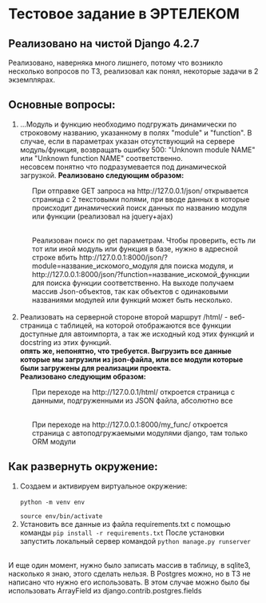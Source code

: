 <h1>Тестовое задание в ЭРТЕЛЕКОМ</h1>
<h2>Реализовано на чистой Django 4.2.7</h2>
Реализовано, наверняка много лишнего, потому что возникло несколько вопросов по ТЗ, реализовал как понял, некоторые задачи в 2 экземплярах.
<h2>Основные вопросы:</h2>
<ol>
<li>...Модуль и функцию необходимо подгружать динамически по строковому
названию, указанному в полях "module" и "function".
В случае, если в параметрах указан отсутствующий на сервере
модуль/функция, возвращать ошибку 500: "Unknown module NAME" или
"Unknown function NAME" соответственно.</li>
несовсем понятно что подразумевается под динамической загрузкой.
<b>Реализовано следующим образом:</b>
<ul>При отправке GET запроса на http://127.0.0.1/json/ открывается страница с 2 текстовыми полями, при вводе данных в которые происходит динамический поиск данных по названию модуля или функции (реализовал на jquery+ajax)</ul><br>
<ul>Реализован поиск по get параметрам. Чтобы проверить, есть ли тот или иной модуль или функция в базе, нужно в адресной строке вбить http://127.0.0.1:8000/json/?module=название_искомого_модуля для поиска модуля, и http://127.0.0.1:8000/json/?function=название_искомой_функции для поиска функции соответственно. На выходе получаем массив Json-объектов, так как объектов с одинаковыми названиями модулей или функций может быть несколько.</ul><br>
<li>Реализовать на серверной стороне второй маршрут /html/ - веб-страница с
таблицей, на которой отображаются все функции доступные для
автоимпорта, а так же исходный код этих функций и docstring из этих
функций.</li>
<b>опять же, непонятно, что требуется. Выгрузить все данные которые мы загрузили из json-файла, или все модули которые были загружены для реализации проекта.</b><br>
<b>Реализовано следующим образом:</b>
<ul>При переходе на http://127.0.0.1/html/ откроется страница с данными, подгруженными из JSON файла, абсолютно все</ul><br>
<ul>При переходе на http://127.0.0.1:8000/my_func/ откроется страница с автоподгружаемыми модулями django, там только ORM модули</ul>
</ol>
<h2>Как развернуть окружение:</h2>
<ol>
<li>Создаем и активируем виртуальное окружение:<br>
<code>
python -m venv env<br>
source env/bin/activate</code></li>
<li>Установить все данные из файла requirements.txt с помощью команды
<code>pip install -r requirements.txt</code>
После установки запустить локальный сервер командой
<code>python manage.py runserver</code></li>
</ol>
<br>
И еще один момент, нужно было записать массив в таблицу, в sqlite3, насколько я знаю, этого сделать нельзя. 
В Postgres можно, но в ТЗ не написано что нужно его использовать. В этом случае можно было бы использовать ArrayField из django.contrib.postgres.fields